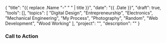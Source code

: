 {
    "title": "{{ replace .Name "-" " " | title }}",
    "date": "{{ .Date }}",
    "draft": true,
    "tools": [],
    "topics": [
        "Digital Design",
        "Entrepreneurship",
        "Electronics",
        "Mechanical Engineering",
        "My Process",
        "Photography",
        "Random",
        "Web Development",
        "Wood Working"
    ],
    "project": "",
    "description": ""
}

<!-- Templates

{{< youtube id >}} 
{{< figure src="/image/{{ .Name }}/file.jpg" title="Title" >}}

-->

<!-- What are your three yeses? (Readers should nod their head yes to the headline, subheading, and first sentence.)


-->

<!-- Where to Post


 -->

 <!-- Keywords
 
 -- >

<!-- Brainstorm


 -->



### Call to Action

